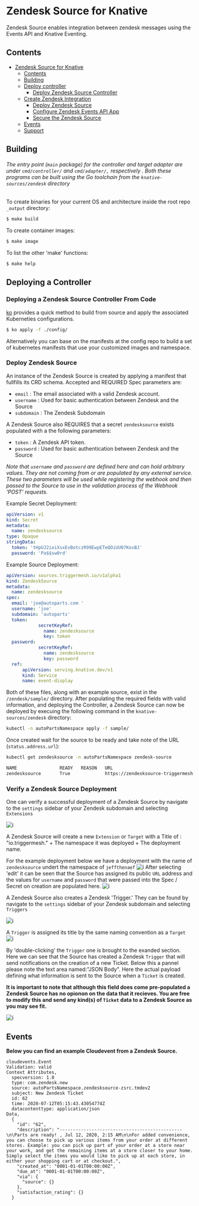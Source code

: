 # Zendesk Source for Knative

Zendesk Source enables integration between zendesk messages using the Events API and Knative Eventing.

## Contents
- [Zendesk Source for Knative](#zendesk-source-for-knative)
  - [Contents](#contents)
  - [Building](#building)
  - [Deploy controller](#deploy-controller)
    - [Deploy Zendesk Source Controller](#deploy-zendesk-source-controller)
  - [Create Zendesk Integration](#create-zendesk-integration)
    - [Deploy Zendesk Source](#deploy-zendesk-source)
    - [Configure Zendesk Events API App](#configure-zendesk-events-api-app)
    - [Secure the Zendesk Source](#secure-the-zendesk-source)
  - [Events](#events)
  - [Support](#support)

## Building

###### The entry point (`main` package) for the controller and target adapter are under `cmd/controller/` and `cmd/adapter/,` respectively . Both these programs can be built using the Go toolchain from the `knative-sources/zendesk` directory

To create binaries for your current OS and architecture inside the root repo `_output` directory:
```sh
$ make build
```

To create container images:
```sh
$ make image
```
To list the other 'make' functions:
```sh
$ make help
```

## Deploying a Controller

### Deploying a Zendesk Source Controller From Code

[ko](https://github.com/google/ko) provides a quick method to build from source and apply the associated Kuberneties configurations.

```sh
$ ko apply -f ./config/
```

Alternatively you can base on the manifests at the config repo to build a set of kubernetes manifests that use your customized images and namespace.

### Deploy Zendesk Source

An instance of the Zendesk Source is created by applying a manifest that fullfills its CRD schema. Accepted and REQUIRED Spec parameters are:

- `email` : The email associated with a valid Zendesk account. 
- `username` : Used for basic authentication between Zendesk and the Source
- `subdomain` : The Zendesk Subdomain 

A Zendesk Source also REQUIRES that a secret `zendesksource` exists populated with a the following parameters:

- `token` : A Zendesk API token. 
- `password` : Used for basic authentication between Zendesk and the Source

*Note that `username` and `password` are _defined_ here and can hold arbitrary values. They are not coming from or are populated by any external service. These two parameters will be used while registering the webhook and then passed to the Source to use in the validation process of the Webhook 'POST' requests.*

Example Secret Deployment:
```yaml
apiVersion: v1
kind: Secret
metadata:
  name: zendesksource
type: Opaque
stringData:
  token: 'tHpUJ2ieiXsxEvBotczR99EwpETeQOiUU07KovBJ'
  password: 'Pa$$sw0rd'
```
Example Source Deployment:
```yaml
apiVersion: sources.triggermesh.io/v1alpha1
kind: ZendeskSource
metadata:
  name: zendesksource
spec:
  email: 'joe@autoparts.com '
  username: 'joe' 
  subdomain: 'autoparts'
  token:
            secretKeyRef:
              name: zendesksource
              key: token
  password:
            secretKeyRef:
              name: zendesksource
              key: password
  ref:
      apiVersion: serving.knative.dev/v1
      kind: Service
      name: event-display
```

Both of these files, along with an example source, exist in the `/zendesk/sample/` directory. After populating the required fields with valid information, and deploying the Controller, a Zendesk Source can now be deployed by execuing the following command in the `knative-sources/zendesk` directory:

```sh
kubectl -n autoPartsNamespace apply -f sample/
```



Once created wait for the source to be ready and take note of the URL (`status.address.url`):

``` sh
kubectl get zendesksource -n autoPartsNamespace zendesk-source

NAME                READY   REASON   URL                                                              SINK                                                  AGE
zendesksource       True             https://zendesksource-triggermesh.autoPartsNamespace.dev.munu.io      http://event-display.autoPartsNamespace.svc.cluster.local    25h
```
### Verify a Zendesk Source Deployment
One can verify a successful deployment of a Zendesk Source by  navigate to the `settings` sidebar of your Zendesk subdomain and selecting `Extensions`

![i](../img/ex.png)

A Zendesk Source will create a new `Extension` or `Target` with a Title of : "io.triggermesh." + The namespace it was deployed + The deployment name. 

For the example deployment below we have a deployment with the name of `zendesksource` undert the namespace of `jeffthenaef`
![i](../img/exExample.png)
After selecting 'edit' it can be seen that the Source has assigned its public `URL` address and the values for `username` and `password` that were passed into the Spec / Secret on creation are populated here.
![i](../img/exExpanded.png)

A Zendesk Source also creates a Zendesk 'Trigger.' They can be found by  navigate to the `settings` sidebar of your Zendesk subdomain and selecting `Triggers`

![i](../img/trig.png)

A `Trigger` is assigned its title by the same naming convention as a `Target`
![i](../img/trigExample.png)

By 'double-clicking' the `Trigger` one is brought to the exanded section. Here we can see that the Source has created a Zendesk `Trigger` that will send notifications on the creation of a new Ticket. Below this a pannel please note the text area named:"JSON Body". Here the actual payload defining what information is sent to the Source when a `Ticket` is created.

**It is important to note that although this field does come pre-populated a Zendesk Source has no opionon on the data that it recieves. You are free to modify this and send any kind(s) of `Ticket` data to a Zendesk Source as you may see fit.**  

![i](../img/trigExpanded.png)
## Events
**Below you can find an example Cloudevent from a Zendesk Source.**
```
cloudevents.Event
Validation: valid
Context Attributes,
  specversion: 1.0
  type: com.zendesk.new
  source: autoPartsNamespace.zendesksource-zsrc.tmdev2
  subject: New Zendesk Ticket
  id: 62
  time: 2020-07-12T05:15:43.43054774Z
  datacontenttype: application/json
Data,
  {
    "id": "62",
    "description": "----------------------------------------------\n\Parts are ready! , Jul 12, 2020, 2:15 AM\n\nFor added convenience, you can choose to pick up various items from your order at different stores. Example: you can pick up part of your order at a store near your work, and get the remaining items at a store closer to your home. Simply select the items you would like to pick up at each store, in either your shopping cart or at checkout.",
    "created_at": "0001-01-01T00:00:00Z",
    "due_at": "0001-01-01T00:00:00Z",
    "via": {
      "source": {}
    },
    "satisfaction_rating": {}
  }
```
